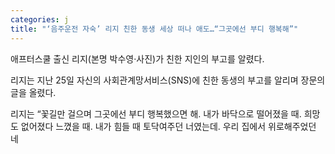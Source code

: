 ```yaml
---
categories: j
title: "‘음주운전 자숙’ 리지 친한 동생 세상 떠나 애도…“그곳에선 부디 행복해”"
---
```

  애프터스쿨 출신 리지(본명 박수영·사진)가 친한 지인의 부고를 알렸다. 
 
리지는 지난 25일 자신의 사회관계망서비스(SNS)에 친한 동생의 부고를 알리며 장문의 글을 올렸다.
 
리지는 “꽃길만 걸으며 그곳에선 부디 행복했으면 해. 내가 바닥으로 떨어졌을 때. 희망도 없어졌다 느꼈을 때. 내가 힘들 때 토닥여주던 너였는데. 우리 집에서 위로해주었던 네 